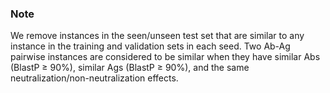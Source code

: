 ### Note   
We remove instances in the seen/unseen test set that are similar to any instance in the training and validation sets in each seed.
Two Ab-Ag pairwise instances are considered to be similar when they have similar Abs (BlastP ≥ 90%), similar Ags (BlastP ≥ 90%), and the same neutralization/non-neutralization effects.